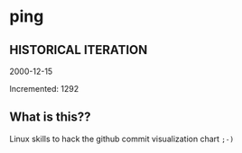 # ping

## HISTORICAL ITERATION
2000-12-15

Incremented: 1292

## What is this?? 
Linux skills to hack the github commit visualization chart `;-)`
